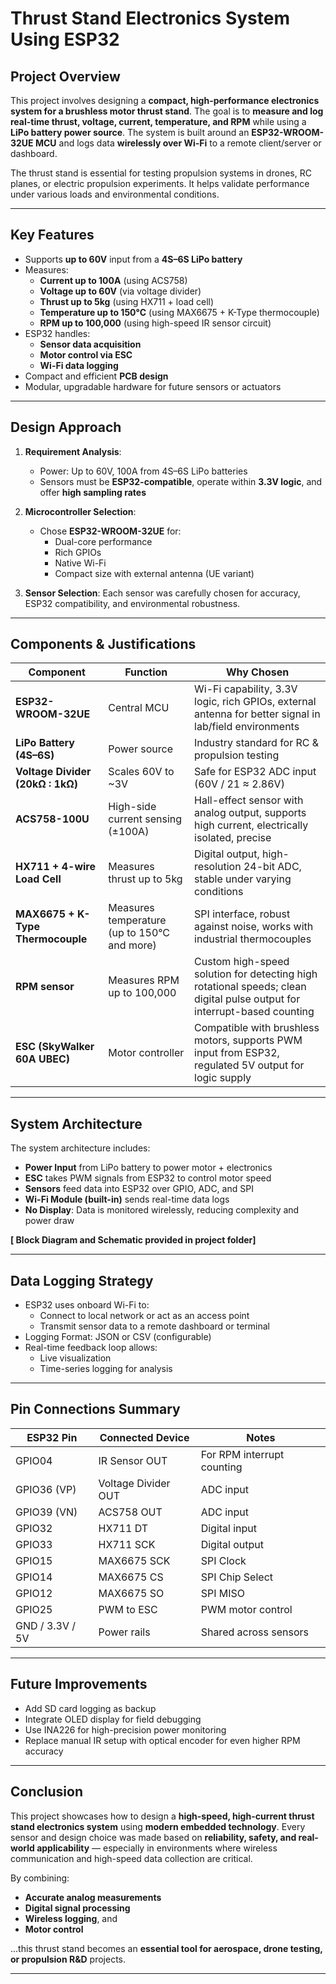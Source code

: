 #  Thrust Stand Electronics System Using ESP32

##  Project Overview

This project involves designing a **compact, high-performance electronics system for a brushless motor thrust stand**. The goal is to **measure and log real-time thrust, voltage, current, temperature, and RPM** while using a **LiPo battery power source**. The system is built around an **ESP32-WROOM-32UE MCU** and logs data **wirelessly over Wi-Fi** to a remote client/server or dashboard.

The thrust stand is essential for testing propulsion systems in drones, RC planes, or electric propulsion experiments. It helps validate performance under various loads and environmental conditions.

---

##  Key Features

- Supports **up to 60V** input from a **4S–6S LiPo battery**
- Measures:
  - **Current up to 100A** (using ACS758)
  - **Voltage up to 60V** (via voltage divider)
  - **Thrust up to 5kg** (using HX711 + load cell)
  - **Temperature up to 150°C** (using MAX6675 + K-Type thermocouple)
  - **RPM up to 100,000** (using high-speed IR sensor circuit)
- ESP32 handles:
  - **Sensor data acquisition**
  - **Motor control via ESC**
  - **Wi-Fi data logging**
- Compact and efficient **PCB design**
- Modular, upgradable hardware for future sensors or actuators

---

##  Design Approach

1. **Requirement Analysis**:
   - Power: Up to 60V, 100A from 4S–6S LiPo batteries
   - Sensors must be **ESP32-compatible**, operate within **3.3V logic**, and offer **high sampling rates**

2. **Microcontroller Selection**:
   - Chose **ESP32-WROOM-32UE** for:
     - Dual-core performance
     - Rich GPIOs
     - Native Wi-Fi
     - Compact size with external antenna (UE variant)

3. **Sensor Selection**:
   Each sensor was carefully chosen for accuracy, ESP32 compatibility, and environmental robustness.

---

##  Components & Justifications

| Component | Function | Why Chosen |
|----------|----------|------------|
| **ESP32-WROOM-32UE** | Central MCU | Wi-Fi capability, 3.3V logic, rich GPIOs, external antenna for better signal in lab/field environments |
| **LiPo Battery (4S–6S)** | Power source | Industry standard for RC & propulsion testing |
| **Voltage Divider (20kΩ : 1kΩ)** | Scales 60V to ~3V | Safe for ESP32 ADC input (60V / 21 ≈ 2.86V) |
| **ACS758-100U** | High-side current sensing (±100A) | Hall-effect sensor with analog output, supports high current, electrically isolated, precise |
| **HX711 + 4-wire Load Cell** | Measures thrust up to 5kg | Digital output, high-resolution 24-bit ADC, stable under varying conditions |
| **MAX6675 + K-Type Thermocouple** | Measures temperature (up to 150°C and more) | SPI interface, robust against noise, works with industrial thermocouples |
| **RPM sensor** | Measures RPM up to 100,000 | Custom high-speed solution for detecting high rotational speeds; clean digital pulse output for interrupt-based counting |
| **ESC (SkyWalker 60A UBEC)** | Motor controller | Compatible with brushless motors, supports PWM input from ESP32, regulated 5V output for logic supply |

---

##  System Architecture

The system architecture includes:

- **Power Input** from LiPo battery to power motor + electronics
- **ESC** takes PWM signals from ESP32 to control motor speed
- **Sensors** feed data into ESP32 over GPIO, ADC, and SPI
- **Wi-Fi Module (built-in)** sends real-time data logs
- **No Display**: Data is monitored wirelessly, reducing complexity and power draw

**[ Block Diagram and Schematic provided in project folder]**

---

##  Data Logging Strategy

- ESP32 uses onboard Wi-Fi to:
  - Connect to local network or act as an access point
  - Transmit sensor data to a remote dashboard or terminal
- Logging Format: JSON or CSV (configurable)
- Real-time feedback loop allows:
  - Live visualization
  - Time-series logging for analysis

---

##  Pin Connections Summary

| ESP32 Pin | Connected Device | Notes |
|-----------|------------------|-------|
| GPIO04    | IR Sensor OUT     | For RPM interrupt counting |
| GPIO36 (VP) | Voltage Divider OUT | ADC input |
| GPIO39 (VN) | ACS758 OUT        | ADC input |
| GPIO32     | HX711 DT         | Digital input |
| GPIO33     | HX711 SCK        | Digital output |
| GPIO15     | MAX6675 SCK      | SPI Clock |
| GPIO14     | MAX6675 CS       | SPI Chip Select |
| GPIO12     | MAX6675 SO       | SPI MISO |
| GPIO25     | PWM to ESC       | PWM motor control |
| GND / 3.3V / 5V | Power rails  | Shared across sensors |

---

##  Future Improvements

- Add SD card logging as backup
- Integrate OLED display for field debugging
- Use INA226 for high-precision power monitoring
- Replace manual IR setup with optical encoder for even higher RPM accuracy

---

##  Conclusion

This project showcases how to design a **high-speed, high-current thrust stand electronics system** using **modern embedded technology**. Every sensor and design choice was made based on **reliability, safety, and real-world applicability** — especially in environments where wireless communication and high-speed data collection are critical.

By combining:
- **Accurate analog measurements**
- **Digital signal processing**
- **Wireless logging**, and
- **Motor control**

...this thrust stand becomes an **essential tool for aerospace, drone testing, or propulsion R&D** projects.

---
